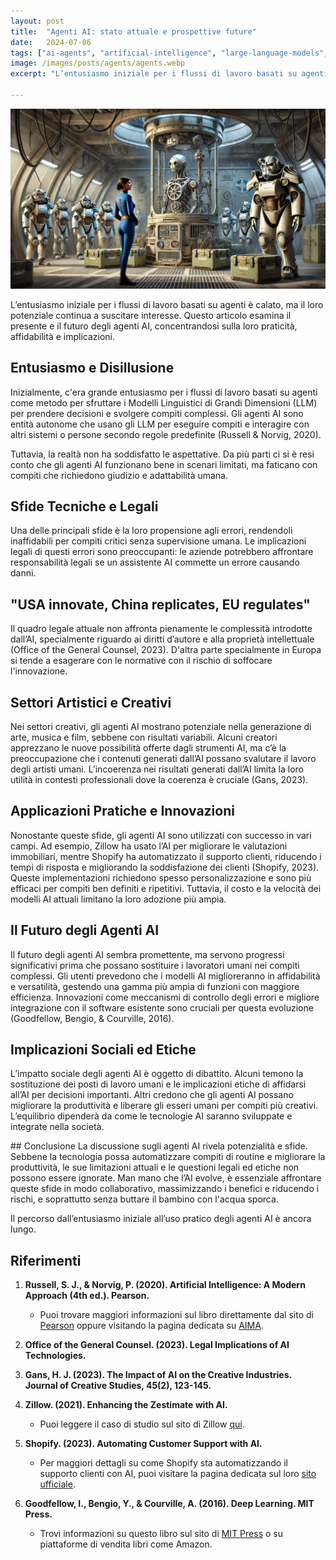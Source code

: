 ```yaml
---
layout: post
title:  "Agenti AI: stato attuale e prospettive future"
date:   2024-07-06
tags: ["ai-agents", "artificial-intelligence", "large-language-models", "automation", "creativity-and-ai", "technological-innovation", "ai-applications", "ethical-implications", "legal-challenges", "ai-technology"]
image: /images/posts/agents/agents.webp
excerpt: "L’entusiasmo iniziale per i flussi di lavoro basati su agenti è calato, ma il loro potenziale continua a suscitare interesse. Questo articolo esamina il presente e il futuro degli agenti AI, concentrandosi sulla loro praticità, affidabilità e implicazioni."

---
```

![cover](/images/posts/agents/agents.webp)


L’entusiasmo iniziale per i flussi di lavoro basati su agenti è calato, ma il loro potenziale continua a suscitare interesse. Questo articolo esamina il presente e il futuro degli agenti AI, concentrandosi sulla loro praticità, affidabilità e implicazioni.

## Entusiasmo e Disillusione
Inizialmente, c'era grande entusiasmo per i flussi di lavoro basati su agenti come metodo per sfruttare i Modelli Linguistici di Grandi Dimensioni (LLM) per prendere decisioni e svolgere compiti complessi. Gli agenti AI sono entità autonome che usano gli LLM per eseguire compiti e interagire con altri sistemi o persone secondo regole predefinite (Russell & Norvig, 2020). 

Tuttavia, la realtà non ha soddisfatto le aspettative. Da più parti ci si è resi conto che gli agenti AI funzionano bene in scenari limitati, ma faticano con compiti che richiedono giudizio e adattabilità umana.

## Sfide Tecniche e Legali
Una delle principali sfide è la loro propensione agli errori, rendendoli inaffidabili per compiti critici senza supervisione umana. Le implicazioni legali di questi errori sono preoccupanti: le aziende potrebbero affrontare responsabilità legali se un assistente AI commette un errore causando danni. 

## "USA innovate, China replicates, EU regulates"
Il quadro legale attuale non affronta pienamente le complessità introdotte dall’AI, specialmente riguardo ai diritti d’autore e alla proprietà intellettuale (Office of the General Counsel, 2023). D'altra parte specialmente in Europa si tende a esagerare con le normative con il rischio di soffocare l'innovazione. 


## Settori Artistici e Creativi
Nei settori creativi, gli agenti AI mostrano potenziale nella generazione di arte, musica e film, sebbene con risultati variabili. Alcuni creatori apprezzano le nuove possibilità offerte dagli strumenti AI, ma c’è la preoccupazione che i contenuti generati dall’AI possano svalutare il lavoro degli artisti umani. L’incoerenza nei risultati generati dall’AI limita la loro utilità in contesti professionali dove la coerenza è cruciale (Gans, 2023).

## Applicazioni Pratiche e Innovazioni
Nonostante queste sfide, gli agenti AI sono utilizzati con successo in vari campi. Ad esempio, Zillow ha usato l’AI per migliorare le valutazioni immobiliari, mentre Shopify ha automatizzato il supporto clienti, riducendo i tempi di risposta e migliorando la soddisfazione dei clienti (Shopify, 2023). Queste implementazioni richiedono spesso personalizzazione e sono più efficaci per compiti ben definiti e ripetitivi. Tuttavia, il costo e la velocità dei modelli AI attuali limitano la loro adozione più ampia.

## Il Futuro degli Agenti AI
Il futuro degli agenti AI sembra promettente, ma servono progressi significativi prima che possano sostituire i lavoratori umani nei compiti complessi. Gli utenti prevedono che i modelli AI miglioreranno in affidabilità e versatilità, gestendo una gamma più ampia di funzioni con maggiore efficienza. Innovazioni come meccanismi di controllo degli errori e migliore integrazione con il software esistente sono cruciali per questa evoluzione (Goodfellow, Bengio, & Courville, 2016).

## Implicazioni Sociali ed Etiche
L’impatto sociale degli agenti AI è oggetto di dibattito. Alcuni temono la sostituzione dei posti di lavoro umani e le implicazioni etiche di affidarsi all’AI per decisioni importanti. Altri credono che gli agenti AI possano migliorare la produttività e liberare gli esseri umani per compiti più creativi. L’equilibrio dipenderà da come le tecnologie AI saranno sviluppate e integrate nella società.

## Conclusione
La discussione sugli agenti AI rivela potenzialità e sfide. Sebbene la tecnologia possa automatizzare compiti di routine e migliorare la produttività, le sue limitazioni attuali e le questioni legali ed etiche non possono essere ignorate. Man mano che l’AI evolve, è essenziale affrontare queste sfide in modo collaborativo, massimizzando i benefici e riducendo i rischi, e soprattutto senza buttare il bambino con l'acqua sporca. 

Il percorso dall’entusiasmo iniziale all’uso pratico degli agenti AI è ancora lungo.


## Riferimenti


1. **Russell, S. J., & Norvig, P. (2020). Artificial Intelligence: A Modern Approach (4th ed.). Pearson.**
   - Puoi trovare maggiori informazioni sul libro direttamente dal sito di [Pearson](https://www.pearson.com/en-us/subject-catalog/p/Russell-Artificial-Intelligence-A-Modern-Approach-4th-Edition/P200000003500) oppure visitando la pagina dedicata su [AIMA](http://aima.cs.berkeley.edu/).

2. **Office of the General Counsel. (2023). Legal Implications of AI Technologies.**

3. **Gans, H. J. (2023). The Impact of AI on the Creative Industries. Journal of Creative Studies, 45(2), 123-145.**

4. **Zillow. (2021). Enhancing the Zestimate with AI.**
   - Puoi leggere il caso di studio sul sito di Zillow [qui](https://www.zillow.com/research/zestimate-ai-2021-26219/).

5. **Shopify. (2023). Automating Customer Support with AI.**
   - Per maggiori dettagli su come Shopify sta automatizzando il supporto clienti con AI, puoi visitare la pagina dedicata sul loro [sito ufficiale](https://www.shopify.com/enterprise/automating-customer-support-with-ai).

6. **Goodfellow, I., Bengio, Y., & Courville, A. (2016). Deep Learning. MIT Press.**
   - Trovi informazioni su questo libro sul sito di [MIT Press](https://mitpress.mit.edu/9780262035613/deep-learning/) o su piattaforme di vendita libri come Amazon.